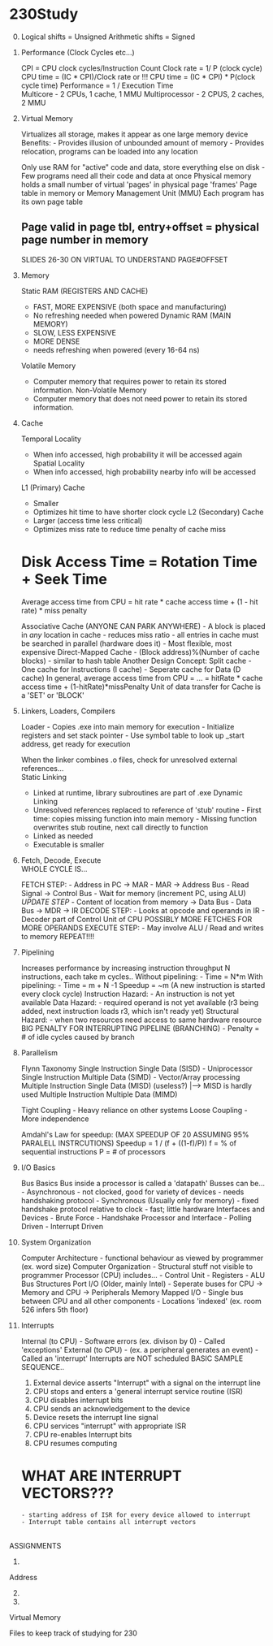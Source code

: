 230Study
========

0) Logical shifts = Unsigned
   Arithmetic shifts = Signed	
	

1) Performance (Clock Cycles etc...) 

    CPI = CPU clock cycles/Instruction Count
	Clock rate = 1/ P (clock cycle)
    CPU time = (IC * CPI)/Clock rate
	 or !!!
	CPU time = (IC * CPI) * P(clock cycle time)
    Performance = 1 / Execution Time		
    Multicore
    	- 2 CPUs, 1 cache, 1 MMU
    Multiprocessor
    	- 2 CPUS, 2 caches, 2 MMU
	
    
2) Virtual Memory 

    Virtualizes all storage, makes it appear as one large memory device
    Benefits: - Provides illusion of unbounded amount of memory
              - Provides relocation, programs can be loaded into any location
              
    Only use RAM for "active" code and data, store everything else on disk
        - Few programs need all their code and data at once
    Physical memory holds a small number of virtual 'pages' in physical page 'frames'
    Page table in memory or Memory Management Unit (MMU)
    Each program has its own page table
    ## Page valid in page tbl, entry+offset = physical page number in memory
    SLIDES 26-30 ON VIRTUAL TO UNDERSTAND PAGE#OFFSET

3) Memory

    Static RAM (REGISTERS AND CACHE)
      - FAST, MORE EXPENSIVE (both space and manufacturing)
      - No refreshing needed when powered
    Dynamic RAM (MAIN MEMORY) 
      - SLOW, LESS EXPENSIVE
      - MORE DENSE
      - needs refreshing when powered (every 16-64 ns)
      
    Volatile Memory
      - Computer memory that requires power to retain its stored information.
    Non-Volatile Memory 
      - Computer memory that does not need power to retain its stored information.
    
3) Cache 

    Temporal Locality
      - When info accessed, high probability it will be accessed again
    Spatial Locality
      - When info accessed, high probability nearby info will be accessed
      
    L1 (Primary) Cache
      - Smaller
      - Optimizes hit time to have shorter clock cycle 
    L2 (Secondary) Cache
      - Larger (access time less critical)
      - Optimizes miss rate to reduce time penalty of cache miss
      
    # Disk Access Time = Rotation Time + Seek Time
      Average access time from CPU =
        hit rate * cache access time + (1 - hit rate) * miss penalty
        
    Associative Cache (ANYONE CAN PARK ANYWHERE)
    	- A block is placed in *any* location in cache
    	- reduces miss ratio
    	- all entries in cache must be searched in parallel (hardware does it)
    	- Most flexible, most expensive
    Direct-Mapped Cache	
        - (Block address)%(Number of cache blocks)
        	- similar to hash table	
    Another Design Concept: Split cache
    	- One cache for Instructions (I cache)
    	- Seperate cache for Data (D cache)
    In general, average access time from CPU = ...
    	= hitRate * cache access time + (1-hitRate)*missPenalty
    Unit of data transfer for Cache is a 'SET' or 'BLOCK'
    
4) Linkers, Loaders, Compilers

    Loader
        - Copies .exe into main memory for execution
        - Initialize registers and set stack pointer
        - Use symbol table to look up _start address, get ready for execution
        
    When the linker combines .o files, check for unresolved external references...    
    Static Linking
      - Linked at runtime, library subroutines are part of .exe
    Dynamic Linking 
      - Unresolved references replaced to reference of 'stub' routine 
            - First time: copies missing function into main memory
            - Missing function overwrites stub routine, next call directly to function   
      - Linked as needed
      - Executable is smaller
      
5) Fetch, Decode, Execute  
    WHOLE CYCLE IS...
	
	FETCH STEP:
		- Address in PC -> MAR
		- MAR -> Address Bus
		- Read Signal -> Control Bus
		- Wait for memory (increment PC, using ALU) *UPDATE STEP*
		- Content of location from memory -> Data Bus
		- Data Bus -> MDR -> IR
	DECODE STEP:
		- Looks at opcode and operands in IR
		- Decoder part of Control Unit of CPU
	POSSIBLY MORE FETCHES FOR MORE OPERANDS
	EXECUTE STEP:
		- May involve ALU / Read and writes to memory
	REPEAT!!!!	
	
6) Pipelining 

	Increases performance by increasing instruction throughput 
	N instructions, each take m cycles..
	Without pipelining:
		- Time = N*m
	With pipelining:
		- Time = m + N -1
    Speedup = ~m (A new instruction is started every clock cycle)
	Instruction Hazard:
		- An instruction is not yet available
	Data Hazard:
		- required operand is not yet available (r3 being added, next instruction loads r3, which isn't ready yet)
	Structural Hazard:
		- when two resources need access to same hardware resource
	BIG PENALTY FOR INTERRUPTING PIPELINE (BRANCHING)
		- Penalty = # of idle cycles caused by branch
		
7) Parallelism 

	Flynn Taxonomy 
		Single Instruction Single Data (SISD)
			- Uniprocessor
		Single Instruction Multiple Data (SIMD)
			- Vector/Array processing 
		Multiple Instruction Single Data (MISD) (useless?)
							     |--> MISD is hardly used
		Multiple Instruction Multiple Data (MIMD)	
   
	Tight Coupling
		- Heavy reliance on other systems
	Loose Coupling 
		- More independence

	Amdahl's Law for speedup: (MAX SPEEDUP OF 20 ASSUMING 95% PARALELL INSTRCUTIONS) 
		Speedup = 1 / (f + ((1-f)/P)) 
			f = % of sequential instructions 
			P = # of processors 
			
8) I/O Basics
				
	Bus Basics
	Bus inside a processor is called a 'datapath'
	Busses can be...
		- Asynchronous
			- not clocked, good for variety of devices
			- needs handshaking protocol
		- Synchronous (Usually only for memory) 
			- fixed handshake protocol relative to clock
			- fast; little hardware
	Interfaces and Devices
		- Brute Force
		- Handshake
	Processor and Interface
		- Polling Driven
		- Interrupt Driven

9) System Organization 

	Computer Architecture 
		- functional behaviour as viewed by programmer (ex. word size)
	Computer Organization 
		- Structural stuff not visible to programmer
	Processor (CPU) includes...
		- Control Unit
		- Registers 
		- ALU	
	Bus Structures
		Port I/O (Older, mainly Intel)
			- Seperate buses for CPU -> Memory and CPU -> Peripherals 
		Memory Mapped I/O
			- Single bus between CPU and all other components
			- Locations 'indexed' (ex. room 526 infers 5th floor)
			
10) Interrupts

	Internal (to CPU)
		- Software errors (ex. divison by 0)
		- Called 'exceptions'
	External (to CPU)
		- (ex. a peripheral generates an event)
		- Called an 'interrupt'
	Interrupts are NOT scheduled
	BASIC SAMPLE SEQUENCE..
	1) External device asserts "Interrupt" with a signal on the interrupt line
	2) CPU stops and enters a 'general interrupt service routine (ISR)
	3) CPU disables interrupt bits
	4) CPU sends an acknowledgement to the device
	5) Device resets the interrupt line signal
	6) CPU services "interrupt" with appropriate ISR
	7) CPU re-enables Interrupt bits
	8) CPU resumes computing
	# WHAT ARE INTERRUPT VECTORS???
		- starting address of ISR for every device allowed to interrupt
		- Interrupt table contains all interrupt vectors
	
<br>
  ASSIGNMENTS
  
1)

  Address
  
2) 


4)
  Virtual Memory


Files to keep track of studying for 230
